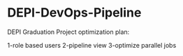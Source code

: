 # DEPI-DevOps-Pipeline
DEPI Graduation Project
optimization plan:

1-role based users
2-pipeline view
3-optimize parallel jobs
